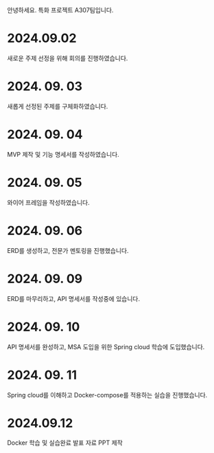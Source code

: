 안녕하세요. 특화 프로젝트 A307팀입니다.

# 2024.09.02
새로운 주제 선정을 위해 회의를 진행하였습니다.

# 2024. 09. 03
새롭게 선정된 주제를 구체화하였습니다.

# 2024. 09. 04
MVP 제작 및 기능 명세서를 작성하였습니다.

# 2024. 09. 05
와이어 프레임을 작성하였습니다.

# 2024. 09. 06
ERD를 생성하고, 전문가 멘토링을 진행했습니다.

# 2024. 09. 09
ERD를 마무리하고, API 명세서를 작성중에 있습니다.

# 2024. 09. 10
API 명세서를 완성하고, MSA 도입을 위한 Spring cloud 학습에 도입했습니다.

# 2024. 09. 11
Spring cloud를 이해하고 Docker-compose를 적용하는 실습을 진행했습니다.

# 2024.09.12
Docker 학습 및 실습완료
발표 자료 PPT 제작
